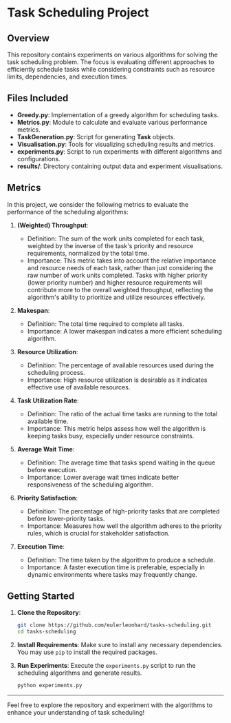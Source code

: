 # Task Scheduling Project

## Overview
This repository contains experiments on various algorithms for solving the task scheduling problem. The focus is evaluating different approaches to efficiently schedule tasks while considering constraints such as resource limits, dependencies, and execution times.

## Files Included
- **Greedy.py**: Implementation of a greedy algorithm for scheduling tasks.
- **Metrics.py**: Module to calculate and evaluate various performance metrics.
- **TaskGeneration.py**: Script for generating **Task** objects.
- **Visualisation.py**: Tools for visualizing scheduling results and metrics.
- **experiments.py**: Script to run experiments with different algorithms and configurations.
- **results/**: Directory containing output data and experiment visualisations.

## Metrics
In this project, we consider the following metrics to evaluate the performance of the scheduling algorithms:

1. **(Weighted) Throughput**:
   - Definition: The sum of the work units completed for each task, weighted by the inverse of the task's priority and resource requirements, normalized by the total time.
   - Importance: This metric takes into account the relative importance and resource needs of each task, rather than just considering the raw number of work units completed. Tasks with higher priority (lower priority number) and higher resource requirements will contribute more to the overall weighted throughput, reflecting the algorithm's ability to prioritize and utilize resources effectively.

2. **Makespan**:
   - Definition: The total time required to complete all tasks.
   - Importance: A lower makespan indicates a more efficient scheduling algorithm.

3. **Resource Utilization**:
   - Definition: The percentage of available resources used during the scheduling process.
   - Importance: High resource utilization is desirable as it indicates effective use of available resources.

4. **Task Utilization Rate**:
   - Definition: The ratio of the actual time tasks are running to the total available time.
   - Importance: This metric helps assess how well the algorithm is keeping tasks busy, especially under resource constraints.

5. **Average Wait Time**:
   - Definition: The average time that tasks spend waiting in the queue before execution.
   - Importance: Lower average wait times indicate better responsiveness of the scheduling algorithm.
  
6. **Priority Satisfaction**:
   - Definition: The percentage of high-priority tasks that are completed before lower-priority tasks.
   - Importance: Measures how well the algorithm adheres to the priority rules, which is crucial for stakeholder satisfaction.

7. **Execution Time**:
   - Definition: The time taken by the algorithm to produce a schedule.
   - Importance: A faster execution time is preferable, especially in dynamic environments where tasks may frequently change.

## Getting Started
1. **Clone the Repository**:
   ```bash
   git clone https://github.com/eulerleonhard/tasks-scheduling.git
   cd tasks-scheduling
   ```

2. **Install Requirements**:
   Make sure to install any necessary dependencies. You may use `pip` to install the required packages.

3. **Run Experiments**:
   Execute the `experiments.py` script to run the scheduling algorithms and generate results.
   ```bash
   python experiments.py
   ```

---

Feel free to explore the repository and experiment with the algorithms to enhance your understanding of task scheduling!
